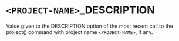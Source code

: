   

# ```<PROJECT-NAME>```_DESCRIPTION  
Value given to the DESCRIPTION option of the most recent call to the
project() command with project name ```<PROJECT-NAME>```, if any.  

